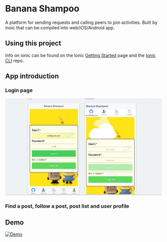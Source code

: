 Banana Shampoo
=====================

A platform for sending requests and calling peers to join activities. Built by inoic that can be compiled into web/iOS/Android app.

## Using this project

Info on ionic can be found on the Ionic [Getting Started](http://ionicframework.com/getting-started) page and the [Ionic CLI](https://github.com/driftyco/ionic-cli) repo.

## App introduction
### Login page
![alt text](www/img/login.jpg "Description goes here")
### Find a post, follow a post, post list and user profile

## Demo

[![Demo](http://img.youtube.com/vi/FryAbozrXGo/0.jpg)](http://www.youtube.com/watch?v=FryAbozrXGo)
